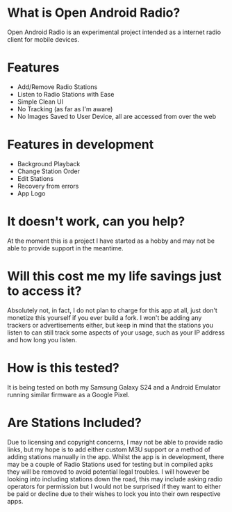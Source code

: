 # What is Open Android Radio?
Open Android Radio is an experimental project intended as a internet radio client for mobile devices.

# Features
- Add/Remove Radio Stations
- Listen to Radio Stations with Ease
- Simple Clean UI
- No Tracking (as far as I'm aware)
- No Images Saved to User Device, all are accessed from over the web
 
# Features in development
- Background Playback
- Change Station Order
- Edit Stations
- Recovery from errors
- App Logo


# It doesn't work, can you help?
At the moment this is a project I have started as a hobby and may not be able to provide support in the meantime.

# Will this cost me my life savings just to access it?
Absolutely not, in fact, I do not plan to charge for this app at all, just don't monetize this yourself if you ever build a fork.
I won't be adding any trackers or advertisements either, but keep in mind that the stations you listen to can still track some aspects of your usage, such as your IP address and how long you listen.

# How is this tested?
It is being tested on both my Samsung Galaxy S24 and a Android Emulator running similar firmware as a Google Pixel.

# Are Stations Included?
Due to licensing and copyright concerns, I may not be able to provide radio links, but my hope is to add either custom M3U support or a method of adding stations manually in the app.
Whilst the app is in development, there may be a couple of Radio Stations used for testing but in compiled apks they will be removed to avoid potential legal troubles.
I will however be looking into including stations down the road, this may include asking radio operators for permission but I would not be surprised if they want to either be paid or decline due to their wishes to lock you into their own respective apps.
